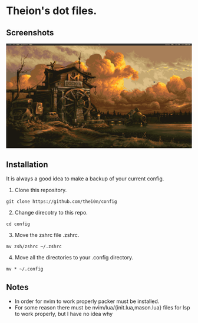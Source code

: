 # Theion's dot files.

<!-- ## Gruvbox themed Bspwm config for: -->

<!-- * Bspwm -->
<!-- * Sxhkd -->
<!-- * Kitty -->
<!-- * Alacritty -->
<!-- * Picom -->
<!-- * Polybar -->
<!-- * Zsh -->
<!-- * Additional HQ gruvbox wallpapers -->

<!-- Image -->
## Screenshots
![Screenshot](dock.png)

## Installation
It is always a good idea to make a backup of your current config.

1. Clone this repository. 
```
git clone https://github.com/thei0n/config
```

2. Change direcotry to this repo.
```
cd config
```


3. Move the zshrc file .zshrc. 
```
mv zsh/zshrc ~/.zshrc

```

4. Move all the directories to your .config directory. 
```
mv * ~/.config

```

## Notes

* In order for nvim to work properly packer must be installed.
* For some reason there must be nvim/lua/{init.lua,mason.lua} files for lsp to work properly, but I have no idea why


